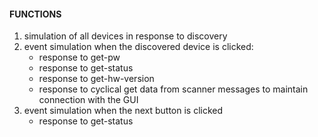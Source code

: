 #### FUNCTIONS ####
1. simulation of all devices in response to discovery
2. event simulation when the discovered device is clicked:
   - response to get-pw
   - response to get-status
   - response to get-hw-version
   - response to cyclical get data from scanner messages to maintain connection with the GUI
3. event simulation when the next button is clicked
   - response to get-status
  
